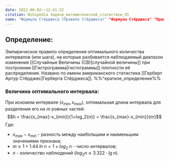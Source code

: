 ```yaml
---
date: 2022-06-02~~12:41:32
citation: Wikipedia Задачи_математической_статистики_Л1
name: "Формула Стёрджеса (Правило Стёрджеса)" "Формула Стёрджеса" "Правило Стёрджеса"
---
```

## Определение:
Эмпирическое правило определения оптимального количества интервалов (или шага), на которые разбивается наблюдаемый диапазон изменения [[Случайные Величины (СВ)|случайной величины]] при построении [[Гистрограмма|гистограммы]] плотности её распределения.
Названо по имени американского статистика [[Герберт Артур Стёрджес|Герберта Стёрджеса]].
%%^краткое_определение%%

### Величина оптимального интервала:
При искомом интервале $(x_{min}, x_{max})$, оптимальная длина интервала для разделения его на $m$ ровных частей: 
$$h = \frac{x_{max}-x_{min}}{1+log_2{n}} = \frac{x_{max}-x_{min}}{m}$$ Где:
- $x_{max} - x_{min}$ - разность между наибольшим и наименьшим значениями признака;
- $m \geq 1+1.44\;ln\;{n} = 1 + log_2\;{n}$ - число интервалов;
- $n$ - количество наблюдений ($log_2{n} \approx 3.322\cdot lg\;{n}$).
